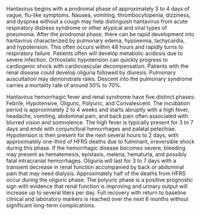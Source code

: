 Hantavirus begins with a prodromal phase of approximately 3 to 4 days of vague, flu-like symptoms. Nausea, vomiting, thrombocytopenia, dizziness, and dyspnea without a cough may help distinguish hantavirus from acute respiratory distress syndrome or other atypical and viral types of pneumonia. After the prodromal phase, there can be rapid development into hantavirus characterized by pulmonary edema, hypoxemia, tachycardia, and hypotension. This often occurs within 48 hours and rapidly turns to respiratory failure. Patients often will develop metabolic acidosis due to severe infection. Orthostatic hypotension can quickly progress to cardiogenic shock with cardiovascular decompensation. Patients with the renal disease could develop oliguria followed by diuresis. Pulmonary auscultation may demonstrate rales. Descent into the pulmonary syndrome carries a mortality rate of around 50% to 70%.

Hantavirus hemorrhagic fever and renal syndrome have five distinct phases: Febrile, Hypotensive, Oliguric, Polyuric, and Convalescent. The incubation period is approximately 2 to 4 weeks and starts abruptly with a high fever, headache, vomiting, abdominal pain, and back pain often associated with blurred vision and somnolence. The high fever is typically present for 3 to 7 days and ends with conjunctival hemorrhages and palatal petechiae. Hypotension is then present for the next several hours to 2 days, with approximately one-third of HFRS deaths due to fulminant, irreversible shock during this phase. If the hemorrhagic disease becomes severe, bleeding may present as hematemesis, epistaxis, melena, hematuria, and possibly fatal intracranial hemorrhages. Oliguria will last for 3 to 7 days with a transient decrease in renal function accompanied by back or abdominal pain that may need dialysis. Approximately half of the deaths from HFRS occur during the oliguric phase. The polyuric phase is a positive prognostic sign with evidence that renal function is improving and urinary output will increase up to several liters per day. Full recovery with return to baseline clinical and laboratory markers is reached over the next 6 months without significant long-term complications.